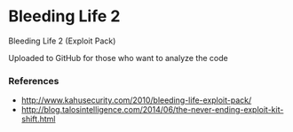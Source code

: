 # Bleeding Life 2

Bleeding Life 2 (Exploit Pack)

Uploaded to GitHub for those who want to analyze the code


### References 

- http://www.kahusecurity.com/2010/bleeding-life-exploit-pack/
- http://blog.talosintelligence.com/2014/06/the-never-ending-exploit-kit-shift.html
